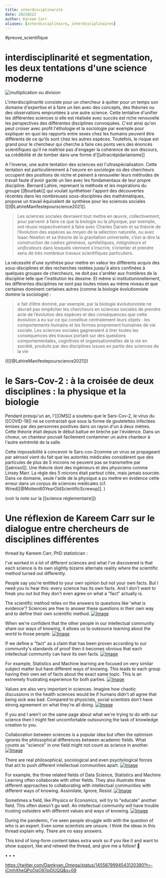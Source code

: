 ```yaml
---
title: interdisciplinarité
date: 20210222
author: Kareem Carr
aliases: [interdisciplinaire, interdisciplinaires]
---
```

#preuve_scientifique


# interdisciplinarité et segmentation, les deux tentations d'une science moderne

![multiplication ou division](cellules_division.jpg)


L'interdisciplinarité consiste pour un chercheur à quitter pour un temps son domaine d'expertise et à faire un lien avec des concepts, des théories ou des observations empruntées à une autre science. 
Cette tentative d'unifier les différentes sciences si elle est réalisée avec succès est riche renouvelle les perspectives des différentes disciplines convoquées. C'est ainsi qu'on peut croiser avec profit l'éthologie et la sociologie par exemple pour expliquer en quoi les rapports entre sexes chez les humains peuvent être différents de ce qu'ils sont chez les autres espèces. 
Toutefois, le risque est grand pour le chercheur qui cherche à faire ces ponts vers des énoncés scientifiques qu'il ne maîtrise pas d'engager la cohérence de son discours, sa crédibilité et de tomber dans une forme d'[[ultracrépidarianisme]]

A l'inverse, une autre tentation des sciences est l'ultraspécialisation. Cette tentation est particulièrement à l'oeuvre en sociologie où des chercheurs occupent des positions de niche et peinent à renouveler leurs méthodes de travail faute d'avoir gardé un lien avec les fondamentaux de leur propre discipline. Bernard Lahire, reprenant la méthode et les inspirations du groupe [[Bourbaki]] qui voulait synthétiser l'apport des découvertes récentes dans les nombreuses sous-disciplines des mathématiques, propose un travail équivalent de synthèse pour les sciences sociales ([[@LahireManifestepourscience2021]].

>Les sciences sociales devraient tout mettre en œuvre, collectivement, pour parvenir à faire ce que la biologie ou la physique, par exemple, ont réussi respectivement à faire avec Charles Darwin et sa théorie de l’évolution des espèces au moyen de la sélection naturelle, ou avec Isaac Newton et sa théorie de la gravitation universelle, c’est-à-dire la construction de *cadres généraux, synthétiques, intégrateurs et unificateurs* dans lesquels viennent s’inscrire, s’orienter et prendre sens de très nombreux travaux scientifiques particuliers.

La nécessité d'une synthèse pour mettre en valeur les différents acquis des sous-disciplines et des recherches restées jusqu'à alors confinées à quelques groupes de chercheurs, ne doit pas s'arrêter aux frontières de la discipline telle que l'institution les dessine. Et même si institutionnnellement, les différentes disciplines ne sont pas toutes mises au même niveau et que certaines dominent certaines autres (comme la biologie évolutionniste domine la sociologie) : 

> e fait d’être dominé, par exemple, par la biologie évolutionniste ne devrait pas empêcher les chercheurs en sciences sociales de prendre acte de l’évolution des espèces et des conséquences que cette évolution a eu sur ce qui constitue centralement leurs objets : les comportements humains et les formes proprement humaines de vie sociale. Les sciences sociales gagneraient à tirer toutes les conséquences des travaux portant sur des questions comportementales, cognitives et organisationnelles de la vie en société, produits par des disciplines issues en partie des sciences de la vie 

(([[@LahireManifestepourscience2021]])


# le Sars-Cov-2 : à la croisée de deux disciplines : la physique et la biologie

Pendant presqu'un an, l'[[OMS]] a soutenu que le Sars-Cov-2, le virus du [[COVID-19]] ne se contractait que sous la forme de goutelettes infectées émises par des personnes positives dans un rayon d'un à deux mètres. 
Cette théorie était depuis le début battue en brèche par l'évidence. Dans un choeur, un chanteur pouvait facilement contaminer un autre chanteur à l'autre extrémité de la salle. 

Cette impossibilité à concevoir le Sars-cov-2comme un virus se propageant par aérosol vient du fait que les autorités médicales considèrent que des particules de plus de 5 microns ne peuvent pas se transmettre par [[aérosol]]. Une théorie dont des ingénieurs et des physiciens comme Linsey Marr. 
La règle des 5 microns était partout citée, mais jamais sourcée. 
Dans ce domaine, seule l'aide de la physique a pu mettre en évidence cette erreur dans un corpus de sciences médicales (cf. Wired[[@Molteni60YearOldScientificScrewup]]. )

(voir la note sur la [[science réglementaire]])





# Une réflexion de Kareem Carr sur le dialogue entre chercheurs de disciplines différentes

thread by Kareem Carr, PhD statistician :

I've worked in a lot of different sciences and what I've discovered is that each science is its own slightly bizarre alternate reality where the scientific method turned out differently.

People say you're entitled to your own opinion but not your own facts. But I need you to hear this: every science has its own facts. And I don't want to freak you out but they don't even agree on what a "fact" actually is.

The scientific method relies on the answers to questions like 'what is evidence'? Sciences are free to answer these questions in their own way and to define their own scientific method. [![Image](https://pbs.twimg.com/media/EuzAYaBXEAIG8uM.jpg)](https://pbs.twimg.com/media/EuzAYaBXEAIG8uM.jpg)

When we're confident that the other people in our intellectual community share our ways of knowing, it allows us to outsource learning about the world to those people. [![Image](https://pbs.twimg.com/media/EuzAaenXIAI0HGk.jpg)](https://pbs.twimg.com/media/EuzAaenXIAI0HGk.jpg)

If we define a "fact" as a claim that has been proven according to our community's standards of proof then it becomes obvious that each intellectual community can have its own facts. [![Image](https://pbs.twimg.com/media/EuzAchbXEAA3Ab6.jpg)](https://pbs.twimg.com/media/EuzAchbXEAA3Ab6.jpg)

For example, Statistics and Machine learning are focused on very similar subject matter but have different ways of knowing. This leads to each group having their own set of facts about the exact same topic. This is an extremely frustrating experience for both parties. [![Image](https://pbs.twimg.com/media/EuzAekzXIAcWYzY.jpg)](https://pbs.twimg.com/media/EuzAekzXIAcWYzY.jpg)

Values are also very important in sciences. Imagine how chaotic discussions in the health sciences would be if humans didn't all agree that being sick was bad. Compared to physicists, social scientists don't have strong agreement on what they're all doing. [![Image](https://pbs.twimg.com/media/EuzApgpXUAMgYyi.jpg)](https://pbs.twimg.com/media/EuzApgpXUAMgYyi.jpg)

If you and I aren't on the same page about what we're trying to do with our science then I might feel uncomfortable outsourcing the task of knowledge creation to you.

Collaboration between sciences is a popular idea but often the optimism ignores the philosophical differences between academic fields. What counts as "science" in one field might not count as science in another. [![Image](https://pbs.twimg.com/media/EuzAsT-WQAESrWw.jpg)](https://pbs.twimg.com/media/EuzAsT-WQAESrWw.jpg)

There are real philosophical, sociological and even psychological forces that act to push different intellectual communities apart. [![Image](https://pbs.twimg.com/media/EuzAvIYXUAEtI5T.jpg)](https://pbs.twimg.com/media/EuzAvIYXUAEtI5T.jpg)

For example, the three related fields of Data Science, Statistics and Machine Learning often collaborate with other fields. They also illustrate three different approaches to collaborating with intellectual communities with different ways of knowing. Assimilate, Ignore, Resist. [![Image](https://pbs.twimg.com/media/EuzAygSXIAEMlfO.jpg)](https://pbs.twimg.com/media/EuzAygSXIAEMlfO.jpg)

Sometimes a field, like Physics or Economics, will try to "educate" another field. This often doesn't go well. An intellectual community will have trouble trusting outsiders with different values and ways of knowing. [![Image](https://pbs.twimg.com/media/EuzA4VDXIAIDN6w.jpg)](https://pbs.twimg.com/media/EuzA4VDXIAIDN6w.jpg)

During the pandemic, I've seen people struggle with with the question of who is an expert. Even some scientists are unsure. I think the ideas in this thread explain why. There are no easy answers.

This kind of long-form content takes extra work so if you like it and want to show support, like and retweet the thread, and give me a follow! 🙂

• • •

https://twitter.com/Damkyan_Omega/status/1455879994543120390?t=-iCmhXheQPoOqO97pjDUQQ&s=09